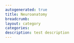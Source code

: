 ```yaml
---
autogenerated: true
title: Neuroanatomy
breadcrumb: 
layout: category
categories: 
description: test description
---
```


